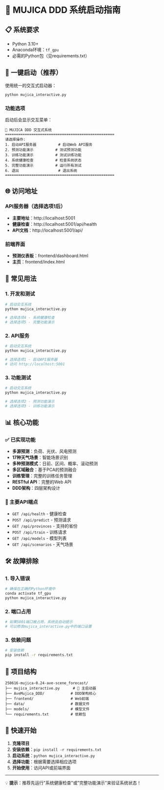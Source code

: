 # 🚀 MUJICA DDD 系统启动指南

## 📋 系统要求

- Python 3.10+
- Anaconda环境：`tf_gpu`
- 必需的Python包（见requirements.txt）

## 🎯 一键启动（推荐）

使用统一的交互式启动器：

```bash
python mujica_interactive.py
```

### 功能选项

启动后会显示交互菜单：

```
🌟 MUJICA DDD 交互式系统
==================================================
请选择操作:
1. 启动API服务器          # 启动Web API服务
2. 预测功能演示          # 测试预测功能
3. 训练功能演示          # 测试训练功能  
4. 系统健康检查          # 检查系统状态
5. 完整功能演示          # 运行所有测试
6. 退出                  # 退出系统
==================================================
```

## 🌐 访问地址

### API服务器（选择选项1后）
- **主要地址**：http://localhost:5001
- **健康检查**：http://localhost:5001/api/health
- **API文档**：http://localhost:5001/api/

### 前端界面
- **预测仪表板**：frontend/dashboard.html
- **主页**：frontend/index.html

## 🔧 常见用法

### 1. 开发和测试
```bash
# 启动交互系统
python mujica_interactive.py

# 选择选项4 - 系统健康检查
# 选择选项5 - 完整功能演示
```

### 2. API服务
```bash
# 启动交互系统
python mujica_interactive.py

# 选择选项1 - 启动API服务器
# 访问 http://localhost:5001
```

### 3. 功能测试
```bash
# 启动交互系统
python mujica_interactive.py

# 选择选项2 - 预测功能演示
# 选择选项3 - 训练功能演示
```

## 📊 核心功能

### ✅ 已实现功能
- **多源预测**：负荷、光伏、风电预测
- **17种天气场景**：智能场景识别
- **多种预测模式**：日前、区间、概率、滚动预测
- **多区域融合**：基于PCA的预测融合
- **训练管理**：完整的训练任务管理
- **RESTful API**：完整的Web API
- **DDD架构**：四层架构设计

### 🎯 主要API端点
- `GET /api/health` - 健康检查
- `POST /api/predict` - 预测请求
- `GET /api/provinces` - 支持的省份
- `POST /api/train` - 训练请求
- `GET /api/models` - 模型列表
- `GET /api/scenarios` - 天气场景

## 🛠️ 故障排除

### 1. 导入错误
```bash
# 确保在正确的Python环境中
conda activate tf_gpu
python mujica_interactive.py
```

### 2. 端口占用
```bash
# 如果5001端口被占用，系统会自动提示
# 可以修改mujica_interactive.py中的端口设置
```

### 3. 依赖问题
```bash
# 安装依赖
pip install -r requirements.txt
```

## 📁 项目结构

```
250616-mujica-0.24-ave-scene_forecast/
├── mujica_interactive.py      # 🚀 主启动器
├── AveMujica_DDD/            # DDD架构核心
├── frontend/                 # Web前端
├── data/                     # 数据文件
├── models/                   # 模型文件
└── requirements.txt          # 依赖包
```

## 🎉 快速开始

1. **克隆项目**
2. **安装依赖**：`pip install -r requirements.txt`
3. **启动系统**：`python mujica_interactive.py`
4. **选择功能**：根据需要选择相应选项
5. **开始使用**：访问API或前端界面

---

💡 **提示**：推荐先运行"系统健康检查"或"完整功能演示"来验证系统状态！ 